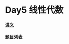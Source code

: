 # Day5 线性代数

#### [讲义](https://faioj.brynhild.online/wiki/notes/2022S/day5)

#### [题目列表](https://faioj.brynhild.online/contest/292)